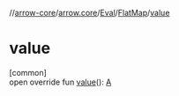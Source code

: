 //[arrow-core](../../../../index.md)/[arrow.core](../../index.md)/[Eval](../index.md)/[FlatMap](index.md)/[value](value.md)

# value

[common]\
open override fun [value](value.md)(): [A](index.md)
